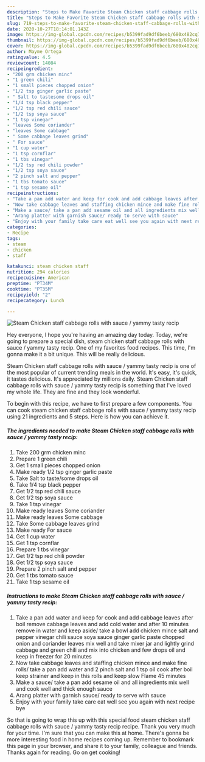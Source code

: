 ```yaml
---
description: "Steps to Make Favorite Steam Chicken staff cabbage rolls with sauce / yammy tasty recip"
title: "Steps to Make Favorite Steam Chicken staff cabbage rolls with sauce / yammy tasty recip"
slug: 719-steps-to-make-favorite-steam-chicken-staff-cabbage-rolls-with-sauce-yammy-tasty-recip
date: 2020-10-27T18:14:01.143Z
image: https://img-global.cpcdn.com/recipes/b5399fad9df6beeb/680x482cq70/steam-chicken-staff-cabbage-rolls-with-sauce-yammy-tasty-recip-recipe-main-photo.jpg
thumbnail: https://img-global.cpcdn.com/recipes/b5399fad9df6beeb/680x482cq70/steam-chicken-staff-cabbage-rolls-with-sauce-yammy-tasty-recip-recipe-main-photo.jpg
cover: https://img-global.cpcdn.com/recipes/b5399fad9df6beeb/680x482cq70/steam-chicken-staff-cabbage-rolls-with-sauce-yammy-tasty-recip-recipe-main-photo.jpg
author: Mayme Ortega
ratingvalue: 4.5
reviewcount: 14084
recipeingredient:
- "200 grm chicken minc"
- "1 green chili"
- "1 small pieces chopped onion"
- "1/2 tsp ginger garlic paste"
- " Salt to tastesome drops oil"
- "1/4 tsp black pepper"
- "1/2 tsp red chili sauce"
- "1/2 tsp soya sauce"
- "1 tsp vinegar"
- "leaves Some coriander"
- "leaves Some cabbage"
- " Some cabbage leaves grind"
- " For sauce"
- "1 cup water"
- "1 tsp cornflar"
- "1 tbs vinegar"
- "1/2 tsp red chili powder"
- "1/2 tsp soya sauce"
- "2 pinch salt and pepper"
- "1 tbs tomato sauce"
- "1 tsp sesame oil"
recipeinstructions:
- "Take a pan add water and keep for cook and add cabbage leaves after boil remove cabbage leaves and add cold water and after 10 minutes remove in water and keep aside/ take a bowl add chicken mince salt and pepper vinegar chili sauce soya sauce ginger garlic paste chopped onion and coriander leaves mix well and take mixer jar and lightly grind cabbage and green chili and mix into chicken and few drops oil and keep in freezer for 20 minutes"
- "Now take cabbage leaves and staffing chicken mince and make fine rolls/ take a pan add water and 2 pinch salt and 1 tsp oil cook after boil keep strainer and keep in this rolls and keep slow Flame 45 minutes"
- "Make a sauce/ take a pan add sesame oil and all ingredients mix well and cook well and thick enough sauce"
- "Arang platter with garnish sauce/ ready to serve with sauce"
- "Enjoy with your family take care eat well see you again with next recipe bye"
categories:
- Recipe
tags:
- steam
- chicken
- staff

katakunci: steam chicken staff 
nutrition: 294 calories
recipecuisine: American
preptime: "PT34M"
cooktime: "PT35M"
recipeyield: "2"
recipecategory: Lunch

---
```



![Steam Chicken staff cabbage rolls with sauce / yammy tasty recip](https://img-global.cpcdn.com/recipes/b5399fad9df6beeb/680x482cq70/steam-chicken-staff-cabbage-rolls-with-sauce-yammy-tasty-recip-recipe-main-photo.jpg)

Hey everyone, I hope you're having an amazing day today. Today, we're going to prepare a special dish, steam chicken staff cabbage rolls with sauce / yammy tasty recip. One of my favorites food recipes. This time, I'm gonna make it a bit unique. This will be really delicious.

Steam Chicken staff cabbage rolls with sauce / yammy tasty recip is one of the most popular of current trending meals in the world. It's easy, it's quick, it tastes delicious. It's appreciated by millions daily. Steam Chicken staff cabbage rolls with sauce / yammy tasty recip is something that I've loved my whole life. They are fine and they look wonderful.




To begin with this recipe, we have to first prepare a few components. You can cook steam chicken staff cabbage rolls with sauce / yammy tasty recip using 21 ingredients and 5 steps. Here is how you can achieve it.

<!--inarticleads1-->

##### The ingredients needed to make Steam Chicken staff cabbage rolls with sauce / yammy tasty recip:

1. Take 200 grm chicken minc
1. Prepare 1 green chili
1. Get 1 small pieces chopped onion
1. Make ready 1/2 tsp ginger garlic paste
1. Take  Salt to taste/some drops oil
1. Take 1/4 tsp black pepper
1. Get 1/2 tsp red chili sauce
1. Get 1/2 tsp soya sauce
1. Take 1 tsp vinegar
1. Make ready leaves Some coriander
1. Make ready leaves Some cabbage
1. Take  Some cabbage leaves grind
1. Make ready  For sauce
1. Get 1 cup water
1. Get 1 tsp cornflar
1. Prepare 1 tbs vinegar
1. Get 1/2 tsp red chili powder
1. Get 1/2 tsp soya sauce
1. Prepare 2 pinch salt and pepper
1. Get 1 tbs tomato sauce
1. Take 1 tsp sesame oil




<!--inarticleads2-->

##### Instructions to make Steam Chicken staff cabbage rolls with sauce / yammy tasty recip:

1. Take a pan add water and keep for cook and add cabbage leaves after boil remove cabbage leaves and add cold water and after 10 minutes remove in water and keep aside/ take a bowl add chicken mince salt and pepper vinegar chili sauce soya sauce ginger garlic paste chopped onion and coriander leaves mix well and take mixer jar and lightly grind cabbage and green chili and mix into chicken and few drops oil and keep in freezer for 20 minutes
1. Now take cabbage leaves and staffing chicken mince and make fine rolls/ take a pan add water and 2 pinch salt and 1 tsp oil cook after boil keep strainer and keep in this rolls and keep slow Flame 45 minutes
1. Make a sauce/ take a pan add sesame oil and all ingredients mix well and cook well and thick enough sauce
1. Arang platter with garnish sauce/ ready to serve with sauce
1. Enjoy with your family take care eat well see you again with next recipe bye




So that is going to wrap this up with this special food steam chicken staff cabbage rolls with sauce / yammy tasty recip recipe. Thank you very much for your time. I'm sure that you can make this at home. There's gonna be more interesting food in home recipes coming up. Remember to bookmark this page in your browser, and share it to your family, colleague and friends. Thanks again for reading. Go on get cooking!
